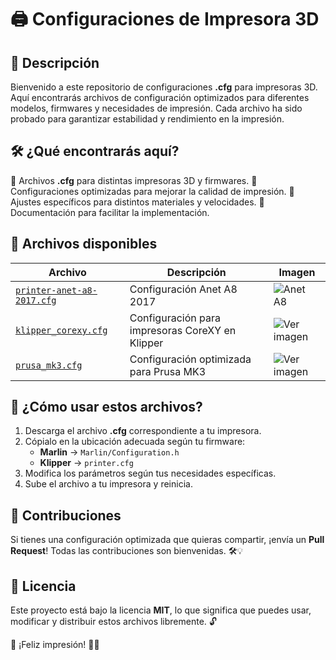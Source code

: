 # 🖨️ Configuraciones de Impresora 3D

## 📌 Descripción
Bienvenido a este repositorio de configuraciones **.cfg** para impresoras 3D. Aquí encontrarás archivos de configuración optimizados para diferentes modelos, firmwares y necesidades de impresión. Cada archivo ha sido probado para garantizar estabilidad y rendimiento en la impresión.

## 🛠️ ¿Qué encontrarás aquí?
🔹 Archivos **.cfg** para distintas impresoras 3D y firmwares.
🔹 Configuraciones optimizadas para mejorar la calidad de impresión.
🔹 Ajustes específicos para distintos materiales y velocidades.
🔹 Documentación para facilitar la implementación.

## 📂 Archivos disponibles
| Archivo | Descripción | Imagen |
|---------|------------|--------|
| [`printer-anet-a8-2017.cfg`](CFG/printer-anet-a8-2017.cfg) | Configuración Anet A8 2017 | ![Anet A8](https://http2.mlstatic.com/D_NQ_NP_753052-MLA44569706228_012021-O.webp) |
| [`klipper_corexy.cfg`](./klipper_corexy.cfg) | Configuración para impresoras CoreXY en Klipper | ![Ver imagen](https://via.placeholder.com/100) |
| [`prusa_mk3.cfg`](./prusa_mk3.cfg) | Configuración optimizada para Prusa MK3 | ![Ver imagen](https://via.placeholder.com/100) |

## 🔧 ¿Cómo usar estos archivos?
1. Descarga el archivo **.cfg** correspondiente a tu impresora.
2. Cópialo en la ubicación adecuada según tu firmware:
   - **Marlin** → `Marlin/Configuration.h`
   - **Klipper** → `printer.cfg`
3. Modifica los parámetros según tus necesidades específicas.
4. Sube el archivo a tu impresora y reinicia.

## 📢 Contribuciones
Si tienes una configuración optimizada que quieras compartir, ¡envía un **Pull Request**! Todas las contribuciones son bienvenidas. 🛠️💡

## 📜 Licencia
Este proyecto está bajo la licencia **MIT**, lo que significa que puedes usar, modificar y distribuir estos archivos libremente. 🔓

🚀 ¡Feliz impresión! 🎨🔥


